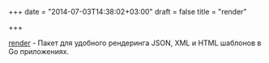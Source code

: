 +++
date = "2014-07-03T14:38:02+03:00"
draft = false
title = "render"

+++

<p><a href="https://github.com/unrolled/render">render</a>&nbsp;- Пакет для удобного рендеринга&nbsp;JSON, XML и&nbsp;HTML шаблонов в Go приложениях.</p>

